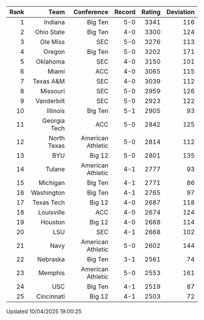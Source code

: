 | Rank  | Team                 | Conference           | Record   | Rating | Deviation |
| ---:  | ---:                 | ---:                 | ---:     | ---:   | ---:      |
| 1     | Indiana              | Big Ten              | 5-0      | 3341   | 116       |
| 2     | Ohio State           | Big Ten              | 4-0      | 3300   | 124       |
| 3     | Ole Miss             | SEC                  | 5-0      | 3276   | 113       |
| 4     | Oregon               | Big Ten              | 5-0      | 3202   | 171       |
| 5     | Oklahoma             | SEC                  | 4-0      | 3150   | 101       |
| 6     | Miami                | ACC                  | 4-0      | 3065   | 115       |
| 7     | Texas A&M            | SEC                  | 4-0      | 3039   | 112       |
| 8     | Missouri             | SEC                  | 5-0      | 2959   | 126       |
| 9     | Vanderbilt           | SEC                  | 5-0      | 2923   | 122       |
| 10    | Illinois             | Big Ten              | 5-1      | 2905   | 93        |
| 11    | Georgia Tech         | ACC                  | 5-0      | 2842   | 125       |
| 12    | North Texas          | American Athletic    | 5-0      | 2814   | 112       |
| 13    | BYU                  | Big 12               | 5-0      | 2801   | 135       |
| 14    | Tulane               | American Athletic    | 4-1      | 2777   | 93        |
| 15    | Michigan             | Big Ten              | 4-1      | 2771   | 86        |
| 16    | Washington           | Big Ten              | 4-1      | 2765   | 97        |
| 17    | Texas Tech           | Big 12               | 4-0      | 2687   | 118       |
| 18    | Louisville           | ACC                  | 4-0      | 2674   | 124       |
| 19    | Houston              | Big 12               | 4-0      | 2668   | 114       |
| 20    | LSU                  | SEC                  | 4-1      | 2668   | 102       |
| 21    | Navy                 | American Athletic    | 5-0      | 2602   | 144       |
| 22    | Nebraska             | Big Ten              | 3-1      | 2561   | 74        |
| 23    | Memphis              | American Athletic    | 5-0      | 2553   | 161       |
| 24    | USC                  | Big Ten              | 4-1      | 2519   | 87        |
| 25    | Cincinnati           | Big 12               | 4-1      | 2503   | 72        |

Updated 10/04/2025 19:00:25
